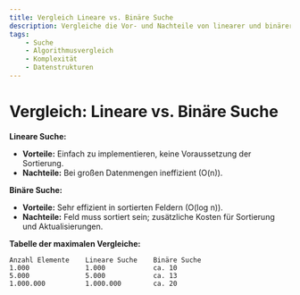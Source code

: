 ```yaml
---
title: Vergleich Lineare vs. Binäre Suche
description: Vergleiche die Vor- und Nachteile von linearer und binärer Suche hinsichtlich Komplexität und Anwendungsfällen.
tags:
    - Suche
    - Algorithmusvergleich
    - Komplexität
    - Datenstrukturen
---
```


# Vergleich: Lineare vs. Binäre Suche

**Lineare Suche:**
- **Vorteile:** Einfach zu implementieren, keine Voraussetzung der Sortierung.
- **Nachteile:** Bei großen Datenmengen ineffizient (O(n)).

**Binäre Suche:**
- **Vorteile:** Sehr effizient in sortierten Feldern (O(log n)).
- **Nachteile:** Feld muss sortiert sein; zusätzliche Kosten für Sortierung und Aktualisierungen.

**Tabelle der maximalen Vergleiche:**
```plaintext
Anzahl Elemente    Lineare Suche    Binäre Suche
1.000              1.000            ca. 10
5.000              5.000            ca. 13
1.000.000          1.000.000        ca. 20
```

